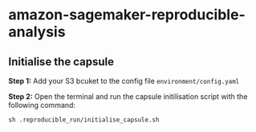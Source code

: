 # amazon-sagemaker-reproducible-analysis


## Initialise the capsule

**Step 1:** Add your S3 bcuket to the config file ```environment/config.yaml```

**Step 2:** Open the terminal and run the capsule initilisation script with the following command:
```
sh .reproducible_run/initialise_capsule.sh
```
